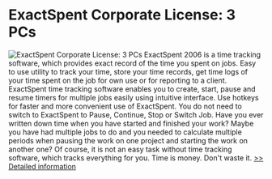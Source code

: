 # ExactSpent Corporate License: 3 PCs
![ExactSpent Corporate License: 3 PCs](https://mycommerce.akamaized.net/api/pimages/P300052795/BIG/300052795.JPG)
ExactSpent 2006 is a time tracking software, which provides exact record of the time you spent on jobs. Easy to use utility to track your time, store your time records, get time logs of your time spent on the job for own use or for reporting to a client.
ExactSpent time tracking software enables you to create, start, pause and resume timers for multiple jobs easily using intuitive interface.
Use hotkeys for faster and more convenient use of ExactSpent. You do not need to switch to ExactSpent to Pause, Continue, Stop or Switch Job.
Have you ever written down time when you have started and finished your work? Maybe you have had multiple jobs to do and you needed to calculate multiple periods when pausing the work on one project and starting the work on another one? Of course, it is not an easy task without time tracking software, which tracks everything for you.
Time is money. Don't waste it.
[>> Detailed information](https://secure.shareit.com/shareit/product.html?productid=300052795&affiliateid=200057808)